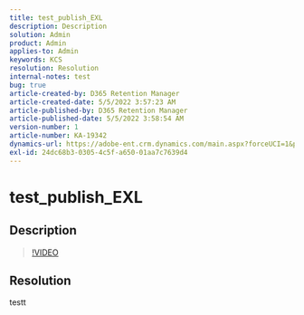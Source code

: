 ```yaml
---
title: test_publish_EXL
description: Description
solution: Admin
product: Admin
applies-to: Admin
keywords: KCS
resolution: Resolution
internal-notes: test
bug: true
article-created-by: D365 Retention Manager
article-created-date: 5/5/2022 3:57:23 AM
article-published-by: D365 Retention Manager
article-published-date: 5/5/2022 3:58:54 AM
version-number: 1
article-number: KA-19342
dynamics-url: https://adobe-ent.crm.dynamics.com/main.aspx?forceUCI=1&pagetype=entityrecord&etn=knowledgearticle&id=905a7d71-27cc-ec11-a7b6-6045bd00d7cd
exl-id: 24dc68b3-0305-4c5f-a650-01aa7c7639d4
---
```

# test_publish_EXL

## Description



>[!VIDEO](https://video.tv.adobe.com/v/18696?quality=9&amp;learn=on)

 


## Resolution


testt
